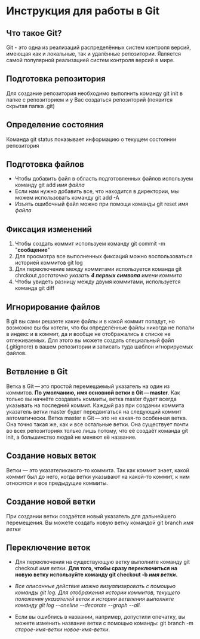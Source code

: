 # Инструкция для работы в Git 

## Что такое Git?
Git - это одна из реализаций распределённых систем контроля версий, имеющая как и локальные, так и удалённые репозитории. Является самой популярной реализацией систем контроля версий в мире.

## Подготовка репозитория
Для создание репозитория необходимо выполнить команду git init в папке с репозиторием и у Вас создаться репозиторий (появится скрытая папка .git)

## Определение состояния
Команда git status показывает информацию о текущем состоянии репозитория

## Подготовка файлов
* Чтобы добавить файл в область подготовленных файлов используем команду git add _имя файла_
* Если нам нужно добавить все, что находится в директории, мы можем использовать команду git add -A
* Изъять ошибочный файл можно при помощи команды git reset _имя файла_

## Фиксация изменений
1. Чтобы создать коммит используем команду git commit -m "**сообщение**"
2. Для просмотра все выполненных фиксаций можно воспользоваться историей коммитов git log
3. Для переключение между коммитами используется команда git chrckout *достаточно указать __4 первых символа__ имени коммита*
4. Чтобы увидеть разницу между двумя коммитами, используется команда git diff

## Игнорирование файлов
В git вы сами решаете какие файлы и в какой коммит попадут, но возможно вы бы хотели, что бы определённые файлы никогда не попали в индекс и в коммит, да и вообще не отображались в списке не отлеживаемых. Для этого вы можете создать специальный файл (.gitignore) в вашем репозитории и записать туда шаблон игнорируемых файлов.
## Ветвление в Git
Ветка в Git — это простой перемещаемый указатель на один из коммитов. __По умолчанию, имя основной ветки в Git — master__. Как только вы начнёте создавать коммиты, ветка master будет всегда указывать на последний коммит. Каждый раз при создании коммита указатель ветки master будет передвигаться на следующий коммит автоматически.
Ветка master в Git — это не какая-то особенная ветка. Она точно такая же, как и все остальные ветки. Она существует почти во всех репозиториях только лишь потому, что её создаёт команда git init, а большинство людей не меняют её название.
## Создание новых веток
Ветки — это указателикакого-то коммита. Так как коммит знает, какой коммит был до него, когда ветки указывают на какой-то коммит, к ним относятся и все предыдущие коммиты.

## Создание новой ветки
При создании ветки создаётся новый указатель для дальнейшего перемещения.  Вы можете создать новую ветку командой git branch _имя ветки_
## Переключение веток
* Для переключения на существующую ветку выполните команду git checkout _имя ветки_.
**Для того, чтобы сразу переключиться на новую ветку используйте команду git checkout -b _имя ветки_.**

* _Все описанные действия можно визуализировать с помощью команды git log. Для отображения истории коммитов, текущего положения указателей веток и истории ветвления выполните команду git log --oneline --decorate --graph --all._
* Если вы ошиблись в названии, например, допустили опечатку, вы можете изменить название ветки с помощью команды:
git branch -m _старое-имя-ветки_  _новое-имя-ветки_.
